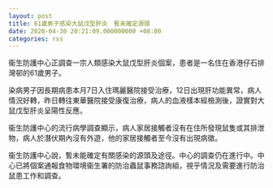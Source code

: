 ```yaml
---
layout: post
title: 61歲男子感染大鼠戊型肝炎　暫未確定源頭
date: 2020-04-30 20:21:09.000000000 +08:00
categories: rss
---
```


衞生防護中心正調查一宗人類感染大鼠戊型肝炎個案，患者是一名住在香港仔石排灣邨的61歲男子。

染病男子因長期病患本月7日入住瑪麗醫院接受治療，12日出現肝功能異常，病人情況好轉，昨日轉往東華醫院接受康復治療，病人的血液樣本經檢測後，證實對大鼠戊型肝炎呈陽性反應。
 
衞生防護中心的流行病學調查顯示，病人家居接觸者沒有在住所發現鼠隻或其排泄物，病人於潛伏期內沒有外遊，他的家居接觸者至今沒有出現病徵。

衞生防護中心說，暫未能確定有關感染的源頭及途徑。中心的調查仍在進行中。中心已將個案通報食物環境衞生署的防治蟲鼠事務諮詢組，視乎情況及需要進行防治鼠患工作和調查。
